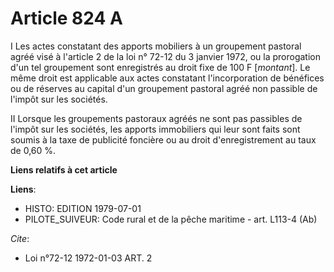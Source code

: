 # Article 824 A

I  Les actes constatant des apports mobiliers à un groupement pastoral agréé visé à l'article 2 de la loi n° 72-12 du 3
janvier 1972, ou la prorogation d'un tel groupement sont enregistrés au droit fixe de 100 F [*montant*]. Le même droit est
applicable aux actes constatant l'incorporation de bénéfices ou de réserves au capital d'un groupement pastoral agréé non
passible de l'impôt sur les sociétés.

II  Lorsque les groupements pastoraux agréés ne sont pas passibles de l'impôt sur les sociétés, les apports immobiliers qui
leur sont faits sont soumis à la taxe de publicité foncière ou au droit d'enregistrement au taux de 0,60 %.

**Liens relatifs à cet article**

**Liens**:

  - HISTO: EDITION 1979-07-01
  - PILOTE_SUIVEUR: Code rural et  de la pêche maritime - art. L113-4 (Ab)

_Cite_:

  - Loi n°72-12 1972-01-03 ART. 2
